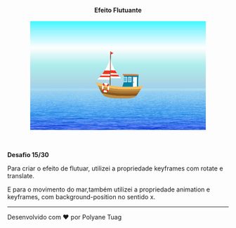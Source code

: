 <p align="center"><strong>Efeito Flutuante</strong><br><br>
  <img width= '400' src="../.github/gifts/Dia15.gif">
</p><br>

 <p><strong>Desafio 15/30</strong><br>
 
  Para criar o efeito de flutuar, utilizei a propriedade keyframes com rotate e translate.

  E para o movimento do mar,também utilizei a propriedade animation e keyframes, com background-position no sentido x. 

 ---
Desenvolvido com ❤ por Polyane Tuag